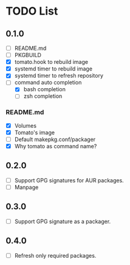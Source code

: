# TODO List

## 0.1.0

  - [ ] README.md
  - [ ] PKGBUILD
  - [X] tomato.hook to rebuild image
  - [X] systemd timer to rebuild image
  - [X] systemd timer to refresh repository
  - [ ] command auto completion
    + [X] bash completion
    + [ ] zsh completion

### README.md

  - [X] Volumes
  - [X] Tomato's image
  - [ ] Default makepkg.conf/packager
  - [X] Why tomato as command name?

## 0.2.0

  - [ ] Support GPG signatures for AUR packages.
  - [ ] Manpage

## 0.3.0

  - [ ] Support GPG signature as a packager.

## 0.4.0

  - [ ] Refresh only required packages.
